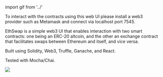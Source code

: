 import gif from '../'

To interact with the contracts using this web UI please install a web3 provider such as Metamask and connect via localhost port 7545.

EthSwap is a simple web3 UI that enables interaction with two smart contracts: one being an ERC-20 altcoin, and the other an exchange contract that facilitates swaps between Ethereum and itself, and vice versa.

Built using Solidity, Web3, Truffle, Ganache, and React.

Tested with Mocha/Chai.

<img src="https://i.imgur.com/dupqZyN.gif" />


